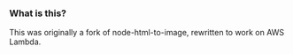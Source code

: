 ### What is this?

This was originally a fork of node-html-to-image, rewritten to work on AWS Lambda.
